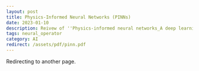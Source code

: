 ```yaml
---
layout: post
title: Physics-Informed Neural Networks (PINNs)
date: 2023-01-10
description: Reivew of ''Physics-informed neural networks_A deep learning framework for solving forward and inverse problems involving nonlinear partial differential equations'' by M. Raissi et al.
tags: neural_operator
category: AI
redirect: /assets/pdf/pinn.pdf
---
```


Redirecting to another page.
